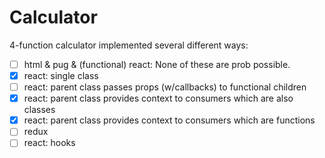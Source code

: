 # Calculator
4-function calculator implemented several different ways:
- [ ] html & pug & (functional) react: None of these are prob possible.
- [x] react: single class
- [ ] react: parent class passes props (w/callbacks) to functional children
- [x] react: parent class provides context to consumers which are also classes
- [x] react: parent class provides context to consumers which are functions
- [ ] redux
- [ ] react: hooks
